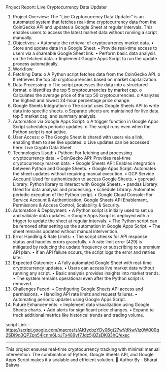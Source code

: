 Project Report: Live Cryptocurrency Data Updater
1. Project Overview: The "Live Cryptocurrency Data Updater" is an automated system that fetches real-time cryptocurrency data from the CoinGecko API and updates a Google Sheet at regular intervals. This enables users to access the latest market data without running a script manually.
2. Objectives:
•	Automate the retrieval of cryptocurrency market data.
•	Store and update data in a Google Sheet.
•	Provide real-time access to users via a shareable Google Sheet link.
•	Perform basic data analysis on the fetched data.
•	Implement Google Apps Script to run the update process automatically.
3. Workflow:
1.	Fetching Data: 
o	A Python script fetches data from the CoinGecko API.
o	It retrieves the top 50 cryptocurrencies based on market capitalization.
2.	Data Processing: 
o	The script processes the data into a structured format.
o	Identifies the top 5 cryptocurrencies by market cap.
o	Calculates the average price of the top 50 cryptocurrencies.
o	Analyzes the highest and lowest 24-hour percentage price change.
3.	Google Sheets Integration: 
o	The script uses Google Sheets API to write data into specific sheets.
o	Separate sheets are maintained for live data, top 5 market cap, and summary analysis.
4.	Automation via Google Apps Script: 
o	A trigger function in Google Apps Script schedules periodic updates.
o	The script runs even when the Python script is not active.
5.	User Access: 
o	The Google Sheet is shared with users via a link, enabling them to see live updates.
o	Live updates can be accessed here: Live Crypto Data Sheet
4. Technologies Used:
•	Python: For fetching and processing cryptocurrency data.
•	CoinGecko API: Provides real-time cryptocurrency market data.
•	Google Sheets API: Enables integration between Python and Google Sheets.
•	Google Apps Script: Automates the sheet updates without requiring manual execution.
•	GCP Service Account: Used for authentication to access Google Sheets.
•	gspread Library: Python library to interact with Google Sheets.
•	pandas Library: Used for data analysis and processing.
•	schedule Library: Automates periodic execution of the Python script.
•	Google Cloud Console: For Service Account & Authentication, Google Sheets API Enablement, Permissions & Access Control, Scalability & Security.
5. Automation & Deployment:
•	A Python script is initially used to set up and validate data updates.
•	Google Apps Script is deployed with a trigger to update the sheet at regular intervals.
•	The Python script can be removed after setting up the automation in Google Apps Script.
•	The sheet remains updated without manual intervention.
6. Error Handling & Rate Limits:
•	The script checks for API response status and handles errors gracefully.
•	A rate limit error (429) is mitigated by reducing the update frequency or subscribing to a premium API plan.
•	If an API failure occurs, the script logs the error and retries later.
7. Expected Outcome:
•	A fully automated Google Sheet with real-time cryptocurrency updates.
•	Users can access live market data without running any script.
•	Basic analysis provides insights into market trends.
•	The system remains operational even after the Python script is removed.
8. Challenges Faced:
•	Configuring Google Sheets API access and permissions.
•	Handling API rate limits and request failures.
•	Automating periodic updates using Google Apps Script.
9. Future Enhancements:
•	Implement data visualization using Google Sheets charts.
•	Add alerts for significant price changes.
•	Expand to track additional metrics like historical trends and trading volume.




script Link - https://script.google.com/macros/s/AKfycbzYDy06gt27wVdNwViz0W000q2SDi9o3QPZpn54jcnm6LpJTx489yf7Jdz5jQZsDKQ3hQ/exec
________________________________________
This project ensures real-time cryptocurrency tracking with minimal manual intervention. The combination of Python, Google Sheets API, and Google Apps Script makes it a scalable and efficient solution. 🚀
Author By - Bharat Bairwa

